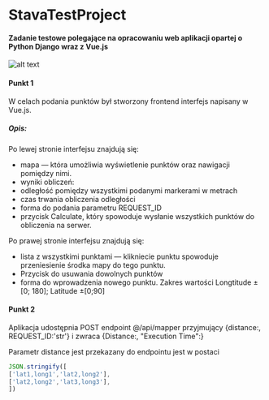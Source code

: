 # StavaTestProject

#### Zadanie testowe polegające na opracowaniu web aplikacji opartej o Python Django wraz z Vue.js 
![alt text](https://i.postimg.cc/5yFJCc0T/Screenshot-2021-03-05-stavafrontend-1.png)
#### Punkt 1
W celach podania punktów był stworzony frontend interfejs napisany w Vue.js.
##### Opis:
Po lewej stronie interfejsu znajdują się:
* mapa — która umożliwia wyświetlenie punktów oraz nawigacji pomiędzy nimi.
* wyniki obliczeń:
* odległość pomiędzy wszystkimi podanymi markerami w metrach
* czas trwania obliczenia odległości
* forma do podania parametru REQUEST_ID
* przycisk Calculate, który spowoduje wysłanie wszystkich punktów do obliczenia na serwer.

Po prawej stronie interfejsu znajdują się:
* lista z wszystkimi punktami — klikniecie punktu spowoduje przeniesienie środka mapy do tego punktu.
* Przycisk do usuwania dowolnych punktów
* forma do wprowadzenia nowego punktu. Zakres wartości Longtitude ±[0; 180]; Latitude ±[0;90]


#### Punkt 2
Aplikacja udostępnia POST endpoint @/api/mapper przyjmujący {distance:<JSON>, REQUEST_ID:'str'} i zwraca {Distance:<float>,  "Execution Time":<float>}
  
Parametr distance jest przekazany do endpointu jest w postaci 
```javascript
JSON.stringify([
['lat1,long1','lat2,long2'],
['lat2,long2','lat3,long3'],
])
```


